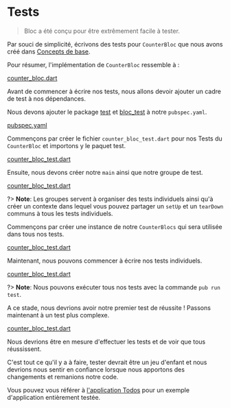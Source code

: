 # Tests

> Bloc a été conçu pour être extrêmement facile à tester.

Par souci de simplicité, écrivons des tests pour `CounterBloc` que nous avons créé dans [Concepts de base](coreconcepts.md).

Pour résumer, l'implémentation de `CounterBloc` ressemble à :

[counter_bloc.dart](../_snippets/testing/counter_bloc.dart.md ':include')

Avant de commencer à écrire nos tests, nous allons devoir ajouter un cadre de test à nos dépendances.

Nous devons ajouter le package [test](https://pub.dev/packages/test) et [bloc_test](https://pub.dev/packages/true_bloc_test) à notre `pubspec.yaml`.

[pubspec.yaml](../_snippets/testing/pubspec.yaml.md ':include')

Commençons par créer le fichier `counter_bloc_test.dart` pour nos Tests du `CounterBloc` et importons y le paquet test.

[counter_bloc_test.dart](../_snippets/testing/counter_bloc_test_imports.dart.md ':include')

Ensuite, nous devons créer notre `main` ainsi que notre groupe de test.

[counter_bloc_test.dart](../_snippets/testing/counter_bloc_test_main.dart.md ':include')

?> **Note**: Les groupes servent à organiser des tests individuels ainsi qu'à créer un contexte dans lequel vous pouvez partager un `setUp` et un `tearDown` communs à tous les tests individuels.

Commençons par créer une instance de notre `CounterBlocs` qui sera utilisée dans tous nos tests.

[counter_bloc_test.dart](../_snippets/testing/counter_bloc_test_setup.dart.md ':include')

Maintenant, nous pouvons commencer à écrire nos tests individuels.

[counter_bloc_test.dart](../_snippets/testing/counter_bloc_test_initial_state.dart.md ':include')

?> **Note**: Nous pouvons exécuter tous nos tests avec la commande `pub run test`.

A ce stade, nous devrions avoir notre premier test de réussite ! Passons maintenant à un test plus complexe.

[counter_bloc_test.dart](../_snippets/testing/counter_bloc_test_bloc_test.dart.md ':include')

Nous devrions être en mesure d'effectuer les tests et de voir que tous réussissent.

C'est tout ce qu'il y a à faire, tester devrait être un jeu d'enfant et nous devrions nous sentir en confiance lorsque nous apportons des changements et remanions notre code.

Vous pouvez vous référer à [l'application Todos](https://github.com/brianegan/flutter_architecture_samples/tree/master/bloc_library) pour un exemple d'application entièrement testée.
